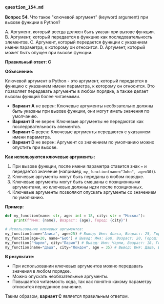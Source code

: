 ### `question_154.md`

**Вопрос 54.** Что такое "ключевой аргумент" (keyword argument) при вызове функции в Python?

A. Аргумент, который всегда должен быть указан при вызове функции.
B. Аргумент, который передается в функцию как последовательность элементов.
C. Аргумент, который передается функции с указанием имени параметра, к которому он относится.
D. Аргумент, который может быть опущен при вызове функции.

**Правильный ответ: C**

**Объяснение:**

Ключевой аргумент в Python - это аргумент, который передается в функцию с указанием имени параметра, к которому он относится. Это позволяет передавать аргументы в любом порядке, а также делает вызовы функций более читаемыми.

*   **Вариант A** не верен:  Ключевые аргументы необязательно должны быть указаны при вызове функции, они могут иметь значения по умолчанию.
*   **Вариант B** не верен: Ключевые аргументы не передаются как последовательность элементов.
*   **Вариант C** верен: Ключевые аргументы передаются с указанием имени параметра.
*   **Вариант D** не верен:  Аргумент со значением по умолчанию можно опустить при вызове.

**Как используются ключевые аргументы:**

1.  При вызове функции, после имени параметра ставится знак `=` и передается значение (например, `my_function(name="John", age=30)`).
2.  Ключевые аргументы могут быть переданы в любом порядке.
3.  Ключевые аргументы могут быть смешаны с позиционными аргументами, но ключевые должны идти после позиционных.
4.  Ключевые аргументы позволяют опускать аргументы со значением по умолчанию.

**Пример:**

```python
def my_function(name: str, age: int = 18, city: str = "Москва"):
    print(f"Имя: {name}, Возраст: {age}, Город: {city}")

# Использование ключевых аргументов:
my_function(name="Алиса", age=25) # Вывод: Имя: Алиса, Возраст: 25, Город: Москва
my_function(age=20, name="Боб") # Вывод: Имя: Боб, Возраст: 20, Город: Москва
my_function("Чарли", city="Париж") # Вывод: Имя: Чарли, Возраст: 18, Город: Париж
my_function(name="Даша", city="Лондон", age = 35) # Вывод: Имя: Даша, Возраст: 35, Город: Лондон
```

**В результате:**

*   При использовании ключевых аргументов можно передавать значения в любом порядке.
*  Можно опускать необязательные аргументы.
*  Повышается читаемость кода, так как понятно какому параметру относится переданное значение.

Таким образом, **вариант C** является правильным ответом.
